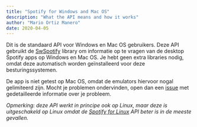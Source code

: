 ```yaml
---
title: "Spotify for Windows and Mac OS"
description: "What the API means and how it works"
author: "Mario Ortiz Manero"
date: 2020-04-05
---
```


Dit is de standaard API voor Windows en Mac OS gebruikers. Deze API gebruikt de [SwSpotify](https://github.com/SwagLyrics/SwSpotify) library om informatie op te vragen van de desktop Spotify apps op Windows en Mac OS. Je hebt geen extra libraries nodig, omdat deze automatisch worden geïnstalleerd voor deze besturingssystemen.

De app is niet getest op Mac OS, omdat de emulators hiervoor nogal gelimiteerd zijn. Mocht je problemen ondervinden, open dan een [issue](https://github.com/vidify/vidify) met gedetailleerde informatie over je probleem.

*Opmerking: deze API werkt in principe ook op Linux, maar deze is uitgeschakeld op Linux omdat de [Spotify for Linux](https://github.com/vidify/vidify/wiki/Spotify-for-Linux) API beter is in de meeste gevallen.*

